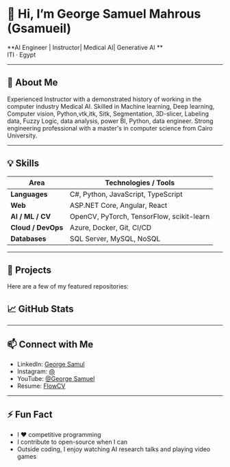 # 👋 Hi, I’m **George Samuel Mahrous** (Gsamueil)

**AI Engineer | Instructor| Medical AI| Generative AI **  
ITI · Egypt

---

## 🔭 About Me

Experienced Instructor with a demonstrated history of working in the computer industry Medical AI. Skilled in Machine learning, Deep learning, Computer vision, Python,vtk,itk, Sitk, Segmentation, 3D-slicer, Labeling data, Fuzzy Logic, data analysis, power BI, Python, data engineer. Strong engineering professional with a master's in computer science from Cairo University.

---

## 💡 Skills

| Area | Technologies / Tools |
|---|---|
| **Languages** | C#, Python, JavaScript, TypeScript |
| **Web** | ASP.NET Core, Angular, React |
| **AI / ML / CV** | OpenCV, PyTorch, TensorFlow, scikit-learn |
| **Cloud / DevOps** | Azure, Docker, Git, CI/CD |
| **Databases** | SQL Server, MySQL, NoSQL |

---

## 🚀 Projects

Here are a few of my featured repositories:


## 📈 GitHub Stats


---

## 📫 Connect with Me

- LinkedIn: [George Samul](https://www.linkedin.com/in/george-samueil/)  
- Instagram: [@]()  
- YouTube: [@George Samuel](https://www.youtube.com/@innovisionRay)  
- Resume: [FlowCV](https://flowcv.com/resume/855895fafsrs)

---

## ⚡ Fun Fact

- I ♥ competitive programming  
- I contribute to open-source when I can  
- Outside coding, I enjoy watching AI research talks and playing video games

